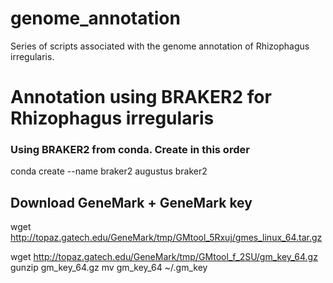 # genome_annotation
Series of scripts associated with the genome annotation of Rhizophagus irregularis. 

# Annotation using BRAKER2 for Rhizophagus irregularis
### Using BRAKER2 from conda. Create in this order

conda create --name braker2 augustus braker2


## Download GeneMark + GeneMark key
wget http://topaz.gatech.edu/GeneMark/tmp/GMtool_5Rxuj/gmes_linux_64.tar.gz

wget http://topaz.gatech.edu/GeneMark/tmp/GMtool_f_2SU/gm_key_64.gz
gunzip gm_key_64.gz
mv gm_key_64 ~/.gm_key

